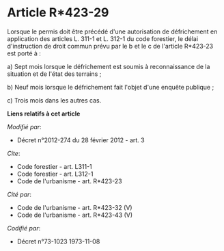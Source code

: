 # Article R*423-29

Lorsque le permis doit être précédé d'une autorisation de défrichement en application des articles L. 311-1 et L. 312-1 du
code forestier, le délai d'instruction de droit commun prévu par le b et le c de l'article R*423-23 est porté à : 

a) Sept mois lorsque le défrichement est soumis à reconnaissance de la situation et de l'état des terrains ; 

b) Neuf mois lorsque le défrichement fait l'objet d'une enquête publique ; 

c) Trois mois dans les autres cas.

**Liens relatifs à cet article**

_Modifié par_:

  - Décret n°2012-274 du 28 février 2012 - art. 3

_Cite_:

  - Code forestier - art. L311-1
  - Code forestier - art. L312-1
  - Code de l'urbanisme - art. R*423-23

_Cité par_:

  - Code de l'urbanisme - art. R*423-32 (V)
  - Code de l'urbanisme - art. R*423-43 (V)

_Codifié par_:

  - Décret n°73-1023 1973-11-08
